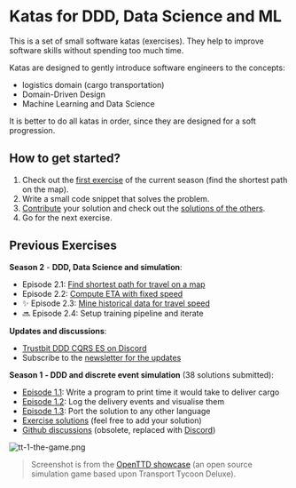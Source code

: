 # Katas for DDD, Data Science and ML

This is a set of small software katas (exercises). They help to improve software skills without spending too much time.

Katas are designed to gently introduce software engineers to the concepts:

- logistics domain (cargo transportation)
- Domain-Driven Design
- Machine Learning and Data Science

It is better to do all katas in order, since they are designed for a soft progression.

## How to get started?

1. Check out the [first exercise](https://github.com/Softwarepark/exercises/blob/master/transport-tycoon_21.md) of the current season (find the shortest path on the map).
2. Write a small code snippet that solves the problem.
3. [Contribute](https://github.com/Softwarepark/exercises/blob/master/transport-tycoon/README.md) your solution and check out the [solutions of the others](https://github.com/Softwarepark/exercises/blob/master/transport-tycoon/README.md).
4. Go for the next exercise.

## Previous Exercises

**Season 2** - **DDD, Data Science and simulation**:

-  Episode 2.1: [Find shortest path for travel on a map](transport-tycoon_21.md)
- Episode 2.2: [Compute ETA with fixed speed](transport-tycoon_22.md)
- ✨ Episode 2.3: [Mine historical data for travel speed](transport-tycoon_23.md)
- 🔜 Episode 2.4: Setup training pipeline and iterate

**Updates and discussions**:

- [Trustbit DDD CQRS ES on Discord](https://discord.gg/jHGbUwxDgv)
- Subscribe to the [newsletter for the updates](https://tinyletter.com/softwarepark)

**Season 1** **- DDD and discrete event simulation** (38 solutions submitted):

- [Episode 1.1](transport-tycoon-1.md): Write a program to print time it would take to deliver cargo
- [Episode 1.2](transport-tycoon-2.md): Log the delivery events and visualise them
- [Episode 1.3](transport-tycoon-3.md): Port the solution to any other language
- [Exercise solutions](https://github.com/Softwarepark/exercises/blob/master/transport-tycoon/README.md) (feel free to add your solution)
- [Github discussions](https://github.com/orgs/ddd-exercises/teams/tt/discussions) (obsolete, replaced with [Discord](https://discord.gg/jHGbUwxDgv))

![tt-1-the-game.png](images/tt-1-openttd.png)

> Screenshot is from the [OpenTTD showcase](https://www.openttd.org/screenshots.html) (an open source simulation game based upon Transport Tycoon Deluxe).
